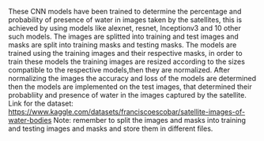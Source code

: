 These CNN models have been trained to determine the percentage and probability of presence of water in images taken by the satellites, this is achieved by using models like alexnet, resnet, Inceptionv3 and 10 other such models.
The images are splitted into training and test images and masks are split into training masks and testing masks.
The models are trained using the training images and their respective masks, in order to train these models the training images are resized according to the sizes compatible to the respective models,then they are normalized.
After normalizing the images the accuracy and loss of the models are determined then the models are implemented on the test images, that determined their probabliity and presence of water in the images captured by the satellite.
Link for the dataset: https://www.kaggle.com/datasets/franciscoescobar/satellite-images-of-water-bodies
Note: remember to split the images and masks into training and testing images and masks and store them in different files.
